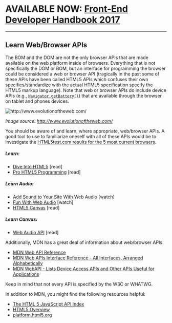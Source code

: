 # AVAILABLE NOW: [Front-End Developer Handbook 2017](https://frontendmasters.com/books/front-end-handbook/2017/)

***

## Learn Web/Browser APIs

The BOM and the DOM are not the only browser APIs that are made available on the web platform inside of browsers. Everything that is not specifically the DOM or BOM, but an interface for programming the browser could be considered a web or browser API (tragically in the past some of these APIs have been called HTML5 APIs which confuses their own specifics/standardize with the actual HTML5 specification specify the HTML5 markup language). Note that web or browser APIs do include device APIs (e.g., [`Navigator.getBattery()`](https://developer.mozilla.org/en-US/docs/Web/API/Navigator/getBattery)) that are available through the browser on tablet and phones devices.

![](../images/web-api.png "http://www.evolutionoftheweb.com/")

<cite>Image source: <a href="http://www.evolutionoftheweb.com/">http://www.evolutionoftheweb.com/</a></cite>

You should be aware of and learn, where appropriate, web/browser APIs. A good tool to use to familiarize oneself with all of these APIs would be to investigate the [HTML5test.com results for the 5 most current browsers](https://html5test.com/compare/browser/chrome-44/firefox-40/ie-11/safari-9.0.html).

##### Learn:

* [Dive Into HTML5](http://diveintohtml5.info/) [read]
* [Pro HTML5 Programming](http://apress.jensimmons.com/v5/pro-html5-programming/info.html) [read]

##### Learn Audio:
* [Add Sound to Your Site With Web Audio](https://code.tutsplus.com/courses/add-sound-to-your-site-with-web-audio) [watch]
* [Fun With Web Audio](https://code.tutsplus.com/courses/fun-with-web-audio/) [watch]
* [HTML5 Canvas](http://chimera.labs.oreilly.com/books/1234000001654/index.html) [read]

##### Learn Canvas:

* [Web Audio API](http://chimera.labs.oreilly.com/books/1234000001552/index.html) [read]

Additionally, MDN has a great deal of information about web/browser APIs.

* [MDN Web API Reference](https://developer.mozilla.org/en-US/docs/Web/Reference/API)
* [MDN Web APIs Interface Reference - All Interfaces, Arranged Alphabetically](https://developer.mozilla.org/en-US/docs/Web/API)
* [MDN WebAPI - Lists Device Access APIs and Other APIs Useful for Applications](https://developer.mozilla.org/en-US/docs/WebAPI)

Keep in mind that not every API is specified by the W3C or WHATWG. 

In addition to MDN, you might find the following resources helpful:

* [The HTML 5 JavaScript API Index](http://html5index.org/)
* [HTML5 Overview](https://github.com/dret/HTML5-overview)
* [platform.html5.org](https://platform.html5.org/)


